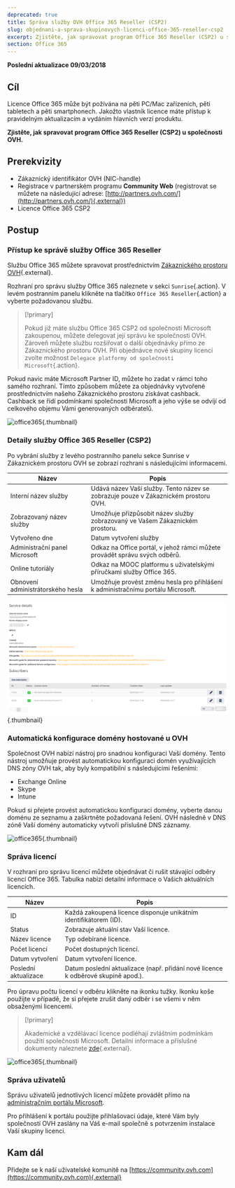 ```yaml
---
deprecated: true
title: Správa služby OVH Office 365 Reseller (CSP2) 
slug: objednani-a-sprava-skupinovych-licenci-office-365-reseller-csp2
excerpt: Zjistěte, jak spravovat program Office 365 Reseller (CSP2) u společnosti OVH
section: Office 365
---
```


**Poslední aktualizace 09/03/2018**

## Cíl

Licence Office 365 může být požívána na pěti PC/Mac zařízeních, pěti tabletech a pěti smartphonech. Jakožto vlastník licence máte přístup k pravidelným aktualizacím a vydáním hlavních verzí produktu. 

**Zjistěte, jak spravovat program Office 365 Reseller (CSP2) u společnosti OVH.**

## Prerekvizity
- Zákaznický identifikátor OVH (NIC-handle)
- Registrace v partnerském programu **Community Web** (registrovat se můžete na následující adrese: [http://partners.ovh.com/](http://partners.ovh.com/){.external}) 
- Licence Office 365 CSP2

## Postup

### Přístup ke správě služby Office 365 Reseller

Službu Office 365 můžete spravovat prostřednictvím [Zákaznického prostoru OVH](https://www.ovh.com/auth/?action=gotomanager){.external}.

Rozhraní pro správu služby Office 365 naleznete v sekci `Sunrise`{.action}. V levém postranním panelu klikněte na tlačítko `Office 365 Reseller`{.action} a vyberte požadovanou službu.

> [!primary]
>
> Pokud již máte službu Office 365 CSP2 od společnosti Microsoft zakoupenou, můžete delegovat její správu ke společnosti OVH. Zároveň můžete službu rozšiřovat o další objednávky přímo ze Zákaznického prostoru OVH. Při objednávce nové skupiny licencí zvolte možnost `Delegace platformy od společnosti Microsoft`{.action}.
>

Pokud navíc máte Microsoft Partner ID, můžete ho zadat v rámci toho samého rozhraní. Tímto způsobem můžete za objednávky vytvořené prostřednictvím našeho Zákaznického prostoru získávat cashback. Cashback se řídí podmínkami společnosti Microsoft a jeho výše se odvíjí od celkového objemu Vámi generovaných odběratelů.

![office365](images/sunrise_office365_CSP2.png){.thumbnail}

### Detaily služby Office 365 Reseller (CSP2)

Po vybrání služby z levého postranního panelu sekce Sunrise v Zákaznickém prostoru OVH se zobrazí rozhraní s následujícími informacemi.

|Název|Popis| 
|---|---| 
|Interní název služby|Udává název Vaší služby. Tento název se zobrazuje pouze v Zákaznickém prostoru OVH.| 
|Zobrazovaný název služby|Umožňuje přizpůsobit název služby zobrazovaný ve Vašem Zákaznickém prostoru.| 
|Vytvořeno dne|Datum vytvoření služby| 
|Administrační panel Microsoft|Odkaz na Office portál, v jehož rámci můžete provádět správu svých odběrů.| 
|Online tutoriály|Odkaz na MOOC platformu s uživatelskými příručkami služby Office 365.| 
|Obnovení administrátorského hesla|Umožňuje provést změnu hesla pro přihlášení k administračnímu portálu Microsoft.|

![office365](images/sunrise_office365_CSP2_services_details.png){.thumbnail}

### Automatická konfigurace domény hostované u OVH

Společnost OVH nabízí nástroj pro snadnou konfiguraci Vaší domény. Tento nástroj umožňuje provést automatickou konfiguraci domén využívajících DNS zóny OVH tak, aby byly kompatibilní s následujícími řešeními:

- Exchange Online
- Skype
- Intune

Pokud si přejete provést automatickou konfiguraci domény, vyberte danou doménu ze seznamu a zaškrtněte požadovaná řešení. OVH následně v DNS zóně Vaší domény automaticky vytvoří příslušné DNS záznamy.

![office365](images/sunrise_office365_CSP2_automatic_domain_configuration.png){.thumbnail}

### Správa licencí

V rozhraní pro správu licencí můžete objednávat či rušit stávající odběry licencí Office 365. Tabulka nabízí detailní informace o Vašich aktuálních licencích.

|Název|Popis| 
|---|---| 
|ID|Každá zakoupená licence disponuje unikátním identifikátorem (ID).| 
|Status|Zobrazuje aktuální stav Vaší licence.| 
|Název licence|Typ odebírané licence.| 
|Počet licencí|Počet dostupných licencí.| 
|Datum vytvoření|Datum vytvoření licence.| 
|Poslední aktualizace|Datum poslední aktualizace (např. přidání nové licence k odběrové skupině apod.).|

Pro úpravu počtu licencí v odběru klikněte na ikonku tužky. Ikonku koše použijte v případě, že si přejete zrušit daný odběr i se všemi v něm obsaženými licencemi.

> [!primary]
>
> Akademické a vzdělávací licence podléhají zvláštním podmínkám použití společnosti Microsoft. Detailní informace a příslušné dokumenty naleznete  [zde](http://www.microsoftvolumelicensing.com/DocumentSearch.aspx?Mode=2&Keyword=AcademicQualEdUserDef){.external}.
>

![office365](images/sunrise_office365_CSP2_Subscribers.png){.thumbnail}

### Správa uživatelů

Správu uživatelů jednotlivých licencí můžete provádět přímo na [administračním portálu Microsoft](https://portal.office.com/Admin/Default.aspx). 

Pro přihlášení k portálu použijte přihlašovací údaje, které Vám byly společností OVH zaslány na Váš e-mail společně s potvrzením instalace Vaší skupiny licencí.

## Kam dál

Přidejte se k naší uživatelské komunitě na [https://community.ovh.com](https://community.ovh.com){.external}